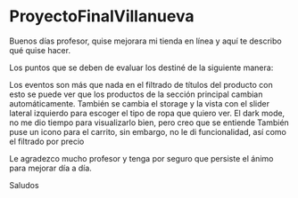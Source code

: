 # ProyectoFinalVillanueva

Buenos días profesor, quise mejorara mi tienda en línea y aquí te describo qué quise hacer.

Los puntos que se deben de evaluar los destiné de la siguiente manera:

Los eventos son más que nada en el filtrado de títulos del producto con esto se puede ver que los productos de la sección principal cambian automáticamente.
También se cambia el storage y la vista con el slider lateral izquierdo para escoger el tipo de ropa que quiero ver.
El dark mode, no me dio tiempo para visualizarlo bien, pero creo que se entiende
También puse un icono para el carrito, sin embargo, no le di funcionalidad, así como el filtrado por precio

Le agradezco mucho profesor y tenga por seguro que persiste el ánimo para mejorar día a día.

Saludos
